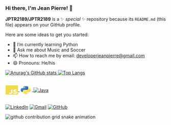 ### Hi there, I'm Jean Pierre! 👋


**JPTR2189/JPTR2189** is a ✨ _special_ ✨ repository because its `README.md` (this file) appears on your GitHub profile.

Here are some ideas to get you started:

- 🌱 I’m currently learning Python
- 💬 Ask me about Music and Soccer
- 📫 How to reach me by email: developerjeanpierre@gmail.com
- 😄 Pronouns: He/his

<!--
- 🔭 I’m currently working on ...
- 👯 I’m looking to collaborate on ...
- 🤔 I’m looking for help with ...
- ⚡ Fun fact: ...
-->


<div>
  <a href="https://github.com/JPTR2189">
    
  ![Anurag's GitHub stats](https://github-readme-stats.vercel.app/api?username=JPTR2189&show_icons=true&theme=cobalt)
  ![Top Langs](https://github-readme-stats.vercel.app/api/top-langs/?username=JPTR2189&size_weight=0.5&count_weight=0.5)
</div>

<div style="display: inline_block"><br>
  <!--
  <img align="center" alt="HTML" height="30" width="40" src="https://raw.githubusercontent.com/devicons/devicon/master/icons/html5/html5-original.svg">
  <img align="center" alt="CSS" height="30" width="40" src="https://raw.githubusercontent.com/devicons/devicon/master/icons/css3/css3-original.svg">
  -->
  <img align="center" alt="JavaScript" height="30" width="40" src="https://raw.githubusercontent.com/devicons/devicon/master/icons/javascript/javascript-plain.svg">
  <img align="center" alt="Python" height="30" width="40" src="https://raw.githubusercontent.com/devicons/devicon/master/icons/python/python-original.svg">
  <img align="center" alt="Java" height="30" width="40" src="https://cdn.jsdelivr.net/gh/devicons/devicon/icons/java/java-original.svg" />
          
</div>
  
  ##

  <div> 
    
[![LinkedIn](https://img.shields.io/badge/LinkedIn-008B8B?style=for-the-badge&logo=linkedin&logoColor=white)](https://www.linkedin.com/in/jeanpierrerodrigues/)
[![Gmail](https://img.shields.io/badge/Gmail-FFD39B?style=for-the-badge&logo=gmail&logoColor=red)](mailto:jptr2189@gmail.com)
[![GitHub](https://img.shields.io/badge/GitHub-FA8072?style=for-the-badge&logo=github&logoColor=white)](https://github.com/JPTR2189)

  
</div>


<picture>
  <source media="(prefers-color-scheme: dark)" srcset="https://raw.githubusercontent.com/JPTR2189/JPTR2189/output/github-contribution-grid-snake-dark.svg">
  <source media="(prefers-color-scheme: light)" srcset="https://raw.githubusercontent.com/JPTR2189/JPTR2189/output/github-contribution-grid-snake.svg">
  <img alt="github contribution grid snake animation" src="https://raw.githubusercontent.com/JPTR2189/YourUser/output/github-contribution-grid-snake.svg">
</picture>
